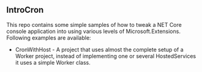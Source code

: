 ## IntroCron

This repo contains some simple samples of how to tweak a NET Core console application into using various levels of Microsoft.Extensions. Following examples are available:

* CronWithHost - A project that uses almost the complete setup of a Worker project, instead of implementing one or several HostedServices it uses a simple Worker class.